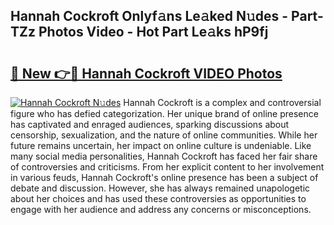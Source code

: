 ## Hannah Cockroft Onlyf𝚊ns Le𝚊ked N𝚞des - Part-TZz Photos Video - Hot Part Le𝚊ks hP9fj

# <h2><a href="http://ac4569.deff.icu/?id=Hannah+Cockroft">🔗 New 👉🔴 Hannah Cockroft VIDEO Photos</a></h2>

[![Hannah Cockroft N𝚞des](https://i.imgur.com/rIISA9y.gif)](http://ac4569.deff.icu/?id=Hannah+Cockroft)
Hannah Cockroft is a complex and controversial figure who has defied categorization. Her unique brand of online presence has captivated and enraged audiences, sparking discussions about censorship, sexualization, and the nature of online communities. While her future remains uncertain, her impact on online culture is undeniable. Like many social media personalities, Hannah Cockroft has faced her fair share of controversies and criticisms. From her explicit content to her involvement in various feuds, Hannah Cockroft's online presence has been a subject of debate and discussion. However, she has always remained unapologetic about her choices and has used these controversies as opportunities to engage with her audience and address any concerns or misconceptions.
